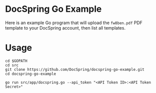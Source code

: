 # DocSpring Go Example

Here is an example Go program that will upload the `fw8ben.pdf` PDF template to your DocSpring account,
then list all templates.

# Usage

```
cd $GOPATH
cd src
git clone https://github.com/DocSpring/docspring-go-example.git
cd docspring-go-example

go run src/app/docspring.go --api_token "<API Token ID>:<API Token Secret>"
```
